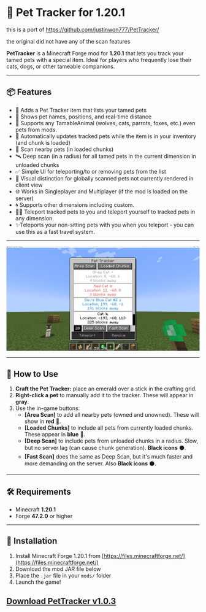 # 🐾 Pet Tracker for 1.20.1

this is a port of https://github.com/justinwon777/PetTracker/

the original did not have any of the scan features

**PetTracker** is a Minecraft Forge mod for **1.20.1** that lets you track your tamed pets with a special item. Ideal for players who frequently lose their cats, dogs, or other tameable companions.

---

## 📦 Features

- 🧭 Adds a Pet Tracker item that lists your tamed pets
- 📍 Shows pet names, positions, and real-time distance
- 🐺 Supports any TamableAnimal (wolves, cats, parrots, foxes, etc.) even pets from mods.
- 🔄 Automatically updates tracked pets while the item is in your inventory (and chunk is loaded)
- 🧭 Scan nearby pets (in loaded chunks)
- 🛰️ Deep scan (in a radius) for all tamed pets in the current dimension in unloaded chunks
- ✅ Simple UI for teleporting/to or removing pets from the list
- 🎨 Visual distinction for globally scanned pets not currently rendered in client view
- 🌐 Works in Singleplayer and Multiplayer (if the mod is loaded on the server)
- 🌀 Supports other dimensions including custom.
- 🐕‍🦺 Teleport tracked pets to you and teleport yourself to tracked pets in any dimension.
- ✨Teleports your non-sitting pets with you when you teleport - you can use this as a fast travel system.

---

![Pet Tracker UI](demo.jpg)

---

## 🧪 How to Use

1. **Craft the Pet Tracker:** place an emerald over a stick in the crafting grid.
2. **Right-click a pet** to manually add it to the tracker. These will appear in **gray**.
3. Use the in-game buttons:
   - **[Area Scan]** to add all nearby pets (owned and unowned). These will show in **red** 🔴.
   - **[Loaded Chunks]** to include all pets from currently loaded chunks. These appear in **blue** 🔵.
   - **[Deep Scan]** to include pets from unloaded chunks in a radius. Slow, but no server lag (can cause chunk generation). **Black icons** ⚫.
   - **[Fast Scan]** does the same as Deep Scan, but it's much faster and more demanding on the server. Also **Black icons** ⚫.

---

## 🛠 Requirements

- Minecraft **1.20.1**
- Forge **47.2.0** or higher

---

## 🚀 Installation

1. Install Minecraft Forge 1.20.1 from [https://files.minecraftforge.net/](https://files.minecraftforge.net/)
2. Download the mod JAR file below
3. Place the `.jar` file in your `mods/` folder
4. Launch the game!

[Download PetTracker v1.0.3](https://github.com/jaxx0rr/PetTracker/releases/download/1.0.3/pettracker-1.0.3-1.20.1.jar)
---
